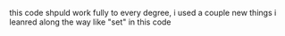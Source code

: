 this code shpuld work fully to every degree, i used a couple new things i leanred along the way like "set" in this code
